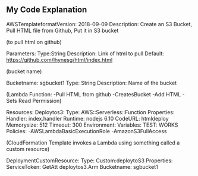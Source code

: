 
## My Code Explanation

AWSTemplateformatVersion: 2018-09-09
Description: Create an S3 Bucket, Pull HTML file from Github, Put it in S3 bucket

(to pull html on github)

Parameters:
Type:String
Description: Link of html to pull
Default: https://github.com/lhynesg/html/index.html

(bucket name)

Bucketname:  sgbucket1
Type: String
Description: Name of the bucket

(Lambda Function:
-Pull HTML from github
-CreatesBucket
-Add HTML
-Sets Read Permission)

Resources:
Deploytos3:
Type: AWS::Serverless::Function
Properties:
Handler: index.handler
Runtime: nodejs 6.10
CodeURL: htmldeploy
Memorysize: 512
Timeout: 300
Environment:
Variables:
TEST: WORKS
Policies: 
-AWSLambdaBasicExecutionRole
-AmazonS3FullAccess

(CloudFormation Template invokes a Lambda using something called a custom resource)

DeploymentCustomResource:
Type: Custom:deploytoS3
Properties:
ServiceToken: GetAtt deploytos3.Arm
Bucketname: sgbucket1


